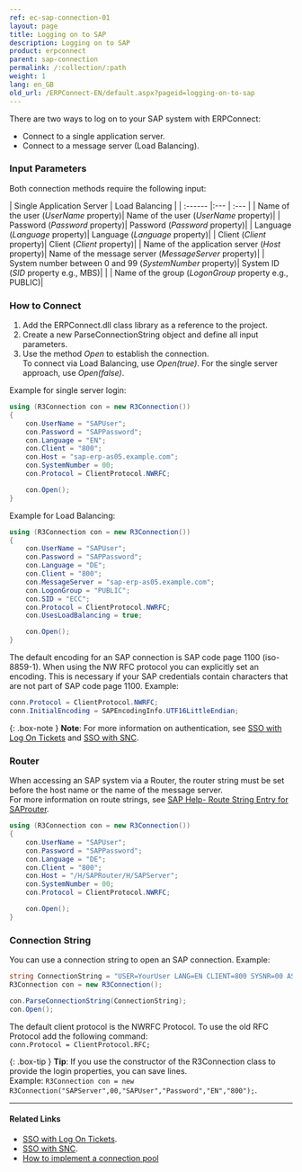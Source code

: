 ```yaml
---
ref: ec-sap-connection-01
layout: page
title: Logging on to SAP
description: Logging on to SAP
product: erpconnect
parent: sap-connection
permalink: /:collection/:path
weight: 1
lang: en_GB
old_url: /ERPConnect-EN/default.aspx?pageid=logging-on-to-sap
---
```


There are two ways to log on to your SAP system with ERPConnect:
- Connect to a single application server.
- Connect to a message server (Load Balancing). 

### Input Parameters

Both connection methods require the following input:

| Single Application Server | Load Balancing |
| :------ |:--- | :--- |
| Name of the user (*UserName* property)| Name of the user (*UserName* property)|
| Password (*Password* property)| Password (*Password* property)|
| Language (*Language* property)| Language (*Language* property)|
| Client (*Client* property)| Client (*Client* property)|
| Name of the application server (*Host* property)| Name of the message server (*MessageServer* property)|
| System number between 0 and 99 (*SystemNumber* property)| System ID (*SID* property e.g., MBS)|
| | Name of the group (*LogonGroup* property e.g., PUBLIC)|

### How to Connect
1. Add the ERPConnect.dll class library as a reference to the project.
2. Create a new ParseConnectionString object and define all input parameters.
3. Use the method *Open* to establish the connection. <br>
To connect via Load Balancing, use *Open(true)*. For the single server approach, use *Open(false)*. 

Example for single server login:

```csharp
using (R3Connection con = new R3Connection())
{
    con.UserName = "SAPUser";
    con.Password = "SAPPassword";
    con.Language = "EN";
    con.Client = "800";
    con.Host = "sap-erp-as05.example.com";
    con.SystemNumber = 00;
    con.Protocol = ClientProtocol.NWRFC;

    con.Open();
}
```

Example for Load Balancing:

```csharp
using (R3Connection con = new R3Connection())
{
    con.UserName = "SAPUser";
    con.Password = "SAPPassword";
    con.Language = "DE";
    con.Client = "800";
    con.MessageServer = "sap-erp-as05.example.com";
    con.LogonGroup = "PUBLIC";
    con.SID = "ECC";
    con.Protocol = ClientProtocol.NWRFC;
    con.UsesLoadBalancing = true;

    con.Open();
}
```

The default encoding for an SAP connection is SAP code page 1100 (iso-8859-1). When using the NW RFC protocol you can explicitly set an encoding. This is necessary if your SAP credentials contain characters that are not part of SAP code page 1100.
Example:

```csharp
conn.Protocol = ClientProtocol.NWRFC; 
conn.InitialEncoding = SAPEncodingInfo.UTF16LittleEndian;
```

{: .box-note }
**Note**: For more information on authentication, see [SSO with Log On Tickets](./sso-with-log-on-tickets) and [SSO with SNC](sso-with-snc).

### Router

When accessing an SAP system via a Router, the router string must be set before the host name or the name of the message server.<br>
For more information on route strings, see [SAP Help- Route String Entry for SAProuter](https://help.sap.com/saphelp_erp60_sp/helpdata/en/4f/992df1446d11d189700000e8322d00/frameset.htm).

```csharp
using (R3Connection con = new R3Connection())
{
    con.UserName = "SAPUser";
    con.Password = "SAPPassword";
    con.Language = "DE";
    con.Client = "800";
    con.Host = "/H/SAPRouter/H/SAPServer";
    con.SystemNumber = 00;
    con.Protocol = ClientProtocol.NWRFC;

    con.Open();
}
```

### Connection String

You can use a connection string to open an SAP connection. Example:

```csharp
string ConnectionString = "USER=YourUser LANG=EN CLIENT=800 SYSNR=00 ASHOST=sap-erp-as05.example.com PASSWD=YourPassword";
R3Connection con = new R3Connection();

con.ParseConnectionString(ConnectionString);
con.Open();
```

The default client protocol is the NWRFC Protocol. To use the old RFC Protocol add the following command:<br>
`conn.Protocol = ClientProtocol.RFC;`


{: .box-tip }
**Tip**: If you use the constructor of the R3Connection class to provide the login properties, you can save lines.<br>
Example: `R3Connection con = new R3Connection("SAPServer",00,"SAPUser","Password","EN","800");`.


****
#### Related Links
- [SSO with Log On Tickets](./sso-with-log-on-tickets).
- [SSO with SNC](sso-with-snc).
- [How to implement a connection pool](https://kb.theobald-software.com/erpconnect-samples/how-to-implement-a-connection-pool)
